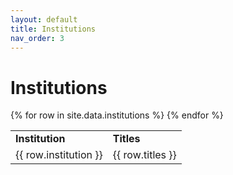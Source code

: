 ```yaml
---
layout: default
title: Institutions
nav_order: 3
---
```


# Institutions

<table>
<tr>
  <td><b>Institution</b></td>
  <td><b>Titles</b></td>
</tr>
{% for row in site.data.institutions %}
<tr>
  <td>{{ row.institution }}</td>
  <td>{{ row.titles }}</td>
</tr>
{% endfor %}
